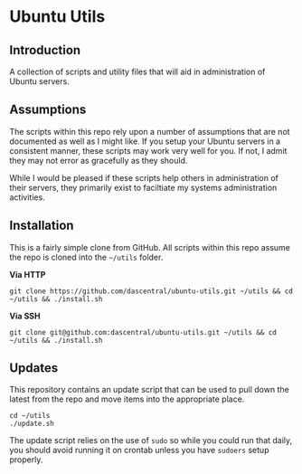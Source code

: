 # Ubuntu Utils

## Introduction
A collection of scripts and utility files that will aid in administration
of Ubuntu servers.

## Assumptions
The scripts within this repo rely upon a number of assumptions that are not
documented as well as I might like. If you setup your Ubuntu servers in a
consistent manner, these scripts may work very well for you. If not, I admit
they may not error as gracefully as they should.

While I would be pleased if these scripts help others in administration
of their servers, they primarily exist to faciltiate my systems
administration activities.

## Installation
This is a fairly simple clone from GitHub. All scripts within this repo
assume the repo is cloned into the `~/utils` folder.

**Via HTTP**

```
git clone https://github.com/dascentral/ubuntu-utils.git ~/utils && cd ~/utils && ./install.sh
```

**Via SSH**

```
git clone git@github.com:dascentral/ubuntu-utils.git ~/utils && cd ~/utils && ./install.sh
```

## Updates
This repository contains an update script that can be used to pull down
the latest from the repo and move items into the appropriate place.

```
cd ~/utils
./update.sh
```

The update script relies on the use of `sudo` so while you could run that
daily, you should avoid running it on crontab unless you have `sudoers`
setup properly.
